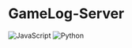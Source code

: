 # GameLog-Server
<!-- ![header](https://capsule-render.vercel.app/api?type=wave&color=auto&height=300&section=header&text=capsule%20render&fontSize=90) -->

<img alt="JavaScript" src ="https://img.shields.io/badge/JavaScript-F7DF1E.svg?&style=for-the-badge&logo=JavaScript&logoColor=black"/>

<img alt="Python" src ="https://img.shields.io/badge/Python-3776AB.svg?&style=for-the-badge&logo=Python&logoColor=white"/>
